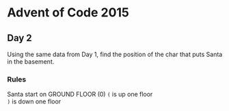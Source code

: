# Advent of Code 2015

## Day 2

Using the same data from Day 1, find the position of the char that puts Santa in
the basement.

### Rules
Santa start on GROUND FLOOR (0)
`(` is up one floor  
`)` is down one floor  


